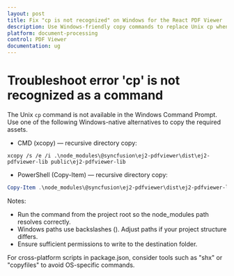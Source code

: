 ```yaml
---
layout: post
title: Fix "cp is not recognized" on Windows for the React PDF Viewer
description: Use Windows-friendly copy commands to replace Unix cp when copying ej2-pdfviewer-lib assets for the React PDF Viewer—examples for CMD (xcopy) and PowerShell (Copy-Item).
platform: document-processing
control: PDF Viewer
documentation: ug
---
```


# Troubleshoot error 'cp' is not recognized as a command

The Unix `cp` command is not available in the Windows Command Prompt. Use one of the following Windows-native alternatives to copy the required assets.

- CMD (xcopy) — recursive directory copy:

```batch
xcopy /s /e /i .\node_modules\@syncfusion\ej2-pdfviewer\dist\ej2-pdfviewer-lib public\ej2-pdfviewer-lib
```

- PowerShell (Copy-Item) — recursive directory copy:

```powershell
Copy-Item .\node_modules\@syncfusion\ej2-pdfviewer\dist\ej2-pdfviewer-lib -Destination .\src\ej2-pdfviewer-lib -Recurse -Force
```

Notes:
- Run the command from the project root so the node_modules path resolves correctly.
- Windows paths use backslashes (\). Adjust paths if your project structure differs.
- Ensure sufficient permissions to write to the destination folder.

For cross-platform scripts in package.json, consider tools such as "shx" or "copyfiles" to avoid OS-specific commands.

